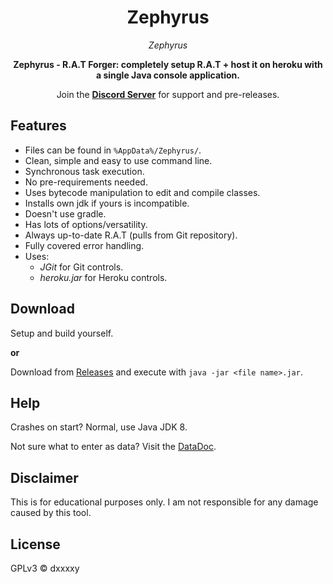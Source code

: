 <div align="center">

# Zephyrus


<i>Zephyrus </i>

**Zephyrus - R.A.T Forger: completely setup R.A.T + host it on heroku with a single Java console application.**



Join the **[Discord Server](https://dsc.gg/tryhard)** for support and pre-releases.

</div>


## Features
- Files can be found in `%AppData%/Zephyrus/`.
- Clean, simple and easy to use command line.
- Synchronous task execution.
- No pre-requirements needed.
- Uses bytecode manipulation to edit and compile classes.
- Installs own jdk if yours is incompatible.
- Doesn't use gradle.
- Has lots of options/versatility.
- Always up-to-date R.A.T (pulls from Git repository).
- Fully covered error handling.
- Uses:
    - *JGit* for Git controls.
    - *heroku.jar* for Heroku controls.

## Download
Setup and build yourself.

**or**

Download from [Releases](https://github.com/jelly289/Zephyrus/releases) and execute with `java -jar <file name>.jar`.

## Help
Crashes on start? Normal, use Java JDK 8.

Not sure what to enter as data? Visit the [DataDoc](DATADOC.md).

## Disclaimer
This is for educational purposes only. I am not responsible for any damage caused by this tool.

## License
GPLv3 © dxxxxy
